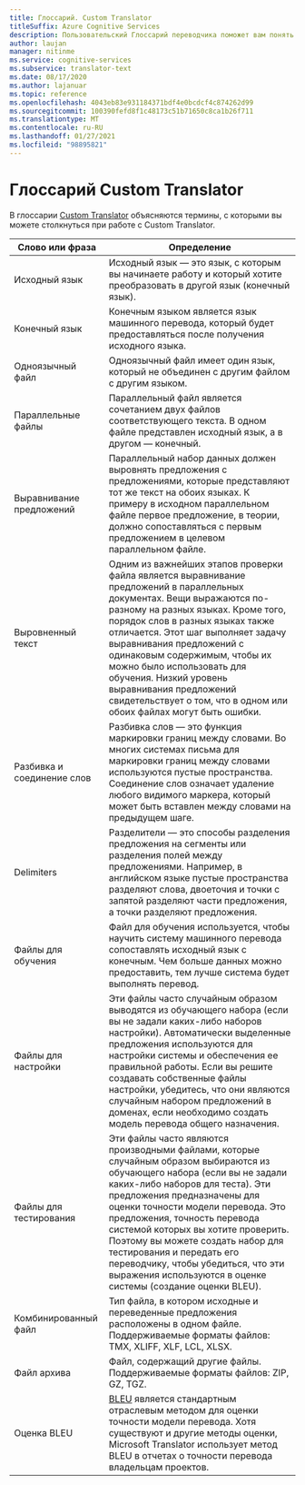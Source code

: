```yaml
---
title: Глоссарий. Custom Translator
titleSuffix: Azure Cognitive Services
description: Пользовательский Глоссарий переводчика поможет вам понять термины, используемые в статьях, а также узнать, как использовать эту службу.
author: laujan
manager: nitinme
ms.service: cognitive-services
ms.subservice: translator-text
ms.date: 08/17/2020
ms.author: lajanuar
ms.topic: reference
ms.openlocfilehash: 4043eb83e931184371bdf4e0bcdcf4c874262d99
ms.sourcegitcommit: 100390fefd8f1c48173c51b71650c8ca1b26f711
ms.translationtype: MT
ms.contentlocale: ru-RU
ms.lasthandoff: 01/27/2021
ms.locfileid: "98895821"
---
```

# <a name="custom-translator-glossary"></a>Глоссарий Custom Translator

В глоссарии [Custom Translator](https://portal.customtranslator.azure.ai) объясняются термины, с которыми вы можете столкнуться при работе с Custom Translator.

| **Слово или фраза**       | **Определение**                                                                                                                                                                                                                                                                                                                                                                                                                                                            |
|--------------------------|---------------------------------------------------------------------------------------------------------------------------------------------------------------------------------------------------------------------------------------------------------------------------------------------------------------------------------------------------------------------------------------------------------------------------------------------------------------------------|
| Исходный язык          | Исходный язык — это язык, с которым вы начинаете работу и который хотите преобразовать в другой язык (конечный язык).                                                                                                                                                                                                                                                                                                                                                         |
| Конечный язык          | Конечным языком является язык машинного перевода, который будет предоставляться после получения исходного языка.                                                                                                                                                                                                                                                                                                                                               |
| Одноязычный файл         | Одноязычный файл имеет один язык, который не объединен с другим файлом с другим языком.                                                                                                                                                                                                                                                                                                                                                                 |
| Параллельные файлы           | Параллельный файл является сочетанием двух файлов соответствующего текста. В одном файле представлен исходный язык, а в другом — конечный.                                                                                                                                                                                                                                                                                                                                         |
| Выравнивание предложений       | Параллельный набор данных должен выровнять предложения с предложениями, которые представляют тот же текст на обоих языках. К примеру в исходном параллельном файле первое предложение, в теории, должно сопоставляться с первым предложением в целевом параллельном файле.                                                                                                                                                                                                                               |
| Выровненный текст             | Одним из важнейших этапов проверки файла является выравнивание предложений в параллельных документах. Вещи выражаются по-разному на разных языках. Кроме того, порядок слов в разных языках также отличается. Этот шаг выполняет задачу выравнивания предложений с одинаковым содержимым, чтобы их можно было использовать для обучения. Низкий уровень выравнивания предложений свидетельствует о том, что в одном или обоих файлах могут быть ошибки. |
| Разбивка и соединение слов | Разбивка слов — это функция маркировки границ между словами. Во многих системах письма для маркировки границ между словами используются пустые пространства. Соединение слов означает удаление любого видимого маркера, который может быть вставлен между словами на предыдущем шаге.                                                                                                                                                                                                  |
| Delimiters               | Разделители — это способы разделения предложения на сегменты или разделения полей между предложениями. Например, в английском языке пустые пространства разделяют слова, двоеточия и точки с запятой разделяют части предложения, а точки разделяют предложения.                                                                                                                                                                                                                                         |
| Файлы для обучения           | Файл для обучения используется, чтобы научить систему машинного перевода сопоставлять исходный язык с конечным. Чем больше данных можно предоставить, тем лучше система будет выполнять перевод.                                                                                                                                                                                                               |
| Файлы для настройки             | Эти файлы часто случайным образом выводятся из обучающего набора (если вы не задали каких-либо наборов настройки). Автоматически выделенные предложения используются для настройки системы и обеспечения ее правильной работы. Если вы решите создавать собственные файлы настройки, убедитесь, что они являются случайным набором предложений в доменах, если необходимо создать модель перевода общего назначения.                                                                                 |
| Файлы для тестирования            | Эти файлы часто являются производными файлами, которые случайным образом выбираются из обучающего набора (если вы не задали каких-либо наборов для теста). Эти предложения предназначены для оценки точности модели перевода. Это предложения, точность перевода системой которых вы хотите проверить. Поэтому вы можете создать набор для тестирования и передать его переводчику, чтобы убедиться, что эти выражения используются в оценке системы (создание оценки BLEU).   |
| Комбинированный файл               | Тип файла, в котором исходные и переведенные предложения расположены в одном файле. Поддерживаемые форматы файлов: TMX, XLIFF, XLF, LCL, XLSX.                                                                                                                                                                                                                                                                                                                       |
| Файл архива             | Файл, содержащий другие файлы. Поддерживаемые форматы файлов: ZIP, GZ, TGZ.                                                                                                                                                                                                                                                                                                                                                                                                |
| Оценка BLEU               | [BLEU](what-is-bleu-score.md) является стандартным отраслевым методом для оценки точности модели перевода. Хотя существуют и другие методы оценки, Microsoft Translator использует метод BLEU в отчетах о точности перевода владельцам проектов.
